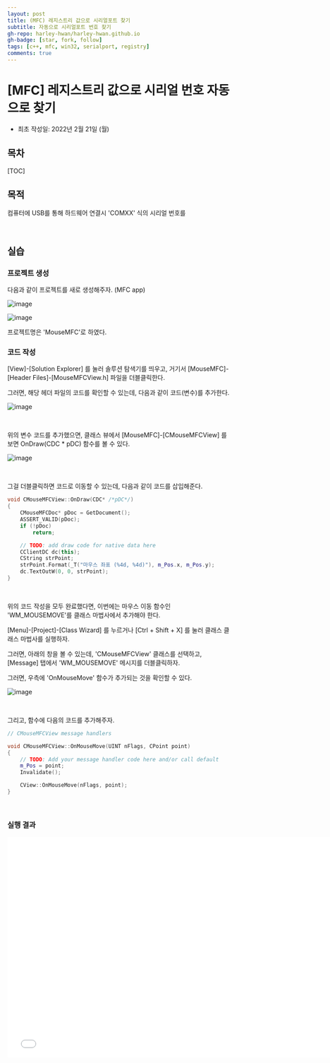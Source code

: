 ```yaml
---
layout: post
title: (MFC) 레지스트리 값으로 시리얼포트 찾기
subtitle: 자동으로 시리얼포트 번호 찾기
gh-repo: harley-hwan/harley-hwan.github.io
gh-badge: [star, fork, follow]
tags: [c++, mfc, win32, serialport, registry]
comments: true
---
```


# [MFC] 레지스트리 값으로 시리얼 번호 자동으로 찾기

- 최초 작성일: 2022년 2월 21일 (월)

## 목차

[TOC]

## 목적

컴퓨터에 USB를 통해 하드웨어 연결시 'COMXX' 식의 시리얼 번호를 



<br/>

## 실습

### 프로젝트 생성

다음과 같이 프로젝트를 새로 생성해주자. (MFC app)

![image](https://user-images.githubusercontent.com/68185569/153352859-cf3894e7-b5aa-4645-a52e-8b97fa20a43f.png)

![image](https://user-images.githubusercontent.com/68185569/153352957-b9f2525a-797c-447c-a755-9c724b53de96.png)

프로젝트명은 'MouseMFC'로 하였다.

### 코드 작성

[View]-[Solution Explorer] 를 눌러 솔루션 탐색기를 띄우고, 거기서 [MouseMFC]-[Header Files]-[MouseMFCView.h] 파일을 더블클릭한다.

그러면, 해당 헤더 파일의 코드를 확인할 수 있는데, 다음과 같이 코드(변수)를 추가한다.

![image](https://user-images.githubusercontent.com/68185569/153353557-91bf57ae-f11c-434a-9ac0-625b078a01a2.png)

<br/>

위의 변수 코드를 추가했으면, 클래스 뷰에서 [MouseMFC]-[CMouseMFCView] 를 보면 OnDraw(CDC * pDC) 함수를 볼 수 있다.

![image](https://user-images.githubusercontent.com/68185569/153354358-a37c5829-2cb4-4a94-be61-9384dc137e9d.png)

<br/>

그걸 더블클릭하면 코드로 이동할 수 있는데, 다음과 같이 코드를 삽입해준다.

```c++
void CMouseMFCView::OnDraw(CDC* /*pDC*/)
{
	CMouseMFCDoc* pDoc = GetDocument();
	ASSERT_VALID(pDoc);
	if (!pDoc)
		return;

	// TODO: add draw code for native data here
	CClientDC dc(this);
	CString strPoint;
	strPoint.Format(_T("마우스 좌표 (%4d, %4d)"), m_Pos.x, m_Pos.y);
	dc.TextOutW(0, 0, strPoint);
}
```

<br/>

위의 코드 작성을 모두 완료했다면, 이번에는 마우스 이동 함수인 'WM_MOUSEMOVE'를 클래스 마법사에서 추가해야 한다.

[Menu]-[Project]-[Class Wizard] 를 누르거나 [Ctrl + Shift + X] 를 눌러 클래스 클래스 마법사를 실행하자.

그러면, 아래의 창을 볼 수 있는데, 'CMouseMFCView' 클래스를 선택하고, [Message] 탭에서  'WM_MOUSEMOVE' 메시지를 더블클릭하자.

그러면, 우측에 'OnMouseMove' 함수가 추가되는 것을 확인할 수 있다.

![image](https://user-images.githubusercontent.com/68185569/153355054-96a95fc0-36e3-4af6-81aa-02b247e49fdb.png)

<br/>

그리고, 함수에 다음의 코드를 추가해주자.

```c++
// CMouseMFCView message handlers

void CMouseMFCView::OnMouseMove(UINT nFlags, CPoint point)
{
	// TODO: Add your message handler code here and/or call default
	m_Pos = point;
	Invalidate();

	CView::OnMouseMove(nFlags, point);
}
```

<br/>

### 실행 결과

<iframe id="video" width="750" height="500" src="/assets/video/2022-02-10-MouseMove.mp4" frameborder="0"> </iframe>
